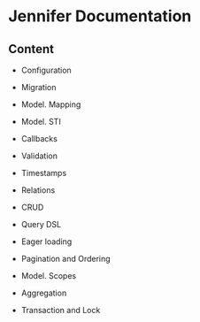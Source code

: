 # Jennifer Documentation

## Content

* Configuration
 
* Migration
 
* Model. Mapping
 
* Model. STI
 
* Callbacks
 
* Validation
 
* Timestamps
 
* Relations
 
* CRUD
 
* Query DSL
 
* Eager loading
 
* Pagination and Ordering
 
* Model. Scopes
 
* Aggregation
 
* Transaction and Lock
